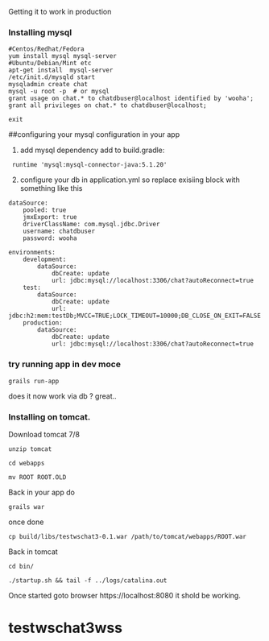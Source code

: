Getting it to work in production


### Installing mysql
```
#Centos/Redhat/Fedora
yum install mysql mysql-server
#Ubuntu/Debian/Mint etc
apt-get install  mysql-server
/etc/init.d/mysqld start
mysqladmin create chat
mysql -u root -p  # or mysql
grant usage on chat.* to chatdbuser@localhost identified by 'wooha';
grant all privileges on chat.* to chatdbuser@localhost;

exit
```

##configuring your mysql configuration in your app

1. add mysql dependency add to build.gradle:
```
 runtime 'mysql:mysql-connector-java:5.1.20'
```

2. configure your db in application.yml so replace exisiing block with something like this
```
dataSource:
    pooled: true
    jmxExport: true
    driverClassName: com.mysql.jdbc.Driver
    username: chatdbuser
    password: wooha

environments:
    development:
        dataSource:
            dbCreate: update
            url: jdbc:mysql://localhost:3306/chat?autoReconnect=true
    test:
        dataSource:
            dbCreate: update
            url: jdbc:h2:mem:testDb;MVCC=TRUE;LOCK_TIMEOUT=10000;DB_CLOSE_ON_EXIT=FALSE
    production:
        dataSource:
            dbCreate: update
            url: jdbc:mysql://localhost:3306/chat?autoReconnect=true

```
### try running app in dev moce
```ew
grails run-app
```
does it now work via db ?  great..


### Installing on tomcat.

Download tomcat 7/8
```
unzip tomcat

cd webapps

mv ROOT ROOT.OLD
```

Back in your app do
```
grails war
```
once done

```
cp build/libs/testwschat3-0.1.war /path/to/tomcat/webapps/ROOT.war
```

Back in tomcat
 ```
cd bin/

./startup.sh && tail -f ../logs/catalina.out
 ```

 Once started goto browser https://localhost:8080 it shold be working.




# testwschat3wss

